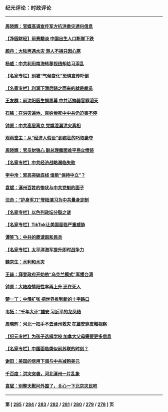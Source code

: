 ### 纪元评论：时政评论
---
#### [周晓辉：官媒高调宣传军方抗洪救灾透何信息](../../pages/nsc1025/n14050301.md) 
#### [【净园财经】前景黯淡 中国出生人口断崖下跌](../../pages/nsc1025/n14049754.md) 
#### [颜丹：大陆再遇水灾 港人不捐只因心寒](../../pages/nsc1025/n14049607.md) 
#### [杨威：中共利用南海转移视线却给习添乱](../../pages/nsc1025/n14049794.md) 
#### [【名家专栏】别被“气候变化”恐惧宣传吓倒](../../pages/nsc1025/n14049021.md) 
#### [【名家专栏】利润下滑后随之而来的就是裁员](../../pages/nsc1025/n14048050.md) 
#### [王友群：前沈阳医生揭黑幕 中共活摘器官罪滔天](../../pages/nsc1025/n14049646.md) 
#### [石铭：在洪灾遍地、百姓惨死中中共仍迫害不停](../../pages/nsc1025/n14049281.md) 
#### [钟原：中共高层离京 党媒泄漏洪灾真相](../../pages/nsc1025/n14049210.md) 
#### [观雨堂主：从“经济人假设”到疯狂的巧取豪夺](../../pages/nsc1025/n14049124.md) 
#### [周晓辉：官员豺狼心 副总理露面难平民众愤怒](../../pages/nsc1025/n14049052.md) 
#### [【名家专栏】中共经济战略濒临失败](../../pages/nsc1025/n14043725.md) 
#### [李中泠：邪恶突破底线 谁能“保持中立”？](../../pages/nsc1025/n14049032.md) 
#### [袁斌：涿州百姓的惨状与中共党魁的面子](../../pages/nsc1025/n14048853.md) 
#### [沈舟：“护身军刀”登陆演习为中共量身定制](../../pages/nsc1025/n14048668.md) 
#### [【名家专栏】以色列政坛分裂之谜](../../pages/nsc1025/n14047350.md) 
#### [【名家专栏】TikTok让美国面临严重威胁](../../pages/nsc1025/n14047354.md) 
#### [谭笑飞：中共的邀请函和民兵](../../pages/nsc1025/n14048575.md) 
#### [【名家专栏】太平洋海军提升即时战争力](../../pages/nsc1025/n14048053.md) 
#### [魏京生：水利和水灾](../../pages/nsc1025/n14048341.md) 
#### [王赫：拜登政府开始依“乌克兰模式”军援台湾](../../pages/nsc1025/n14047729.md) 
#### [钟原：大陆疫情阳性率再上升 还在死人](../../pages/nsc1025/n14047693.md) 
#### [楚一丁：中俄扩张 把世界推到新的十字路口](../../pages/nsc1025/n14047636.md) 
#### [韦拓：“千年大计”雄安 习近平的龙凤结](../../pages/nsc1025/n14047602.md) 
#### [周晓辉：河北一把手不去涿州救灾 在雄安穿皮鞋视察](../../pages/nsc1025/n14047598.md) 
#### [【纪元专栏】为孩子选择学校 加拿大父母需要更多信息](../../pages/nsc1025/n14047600.md) 
#### [【名家专栏】中国面临类似前苏联的时刻？](../../pages/nsc1025/n14047344.md) 
#### [谢田：美国的信用下调与中共减购美元](../../pages/nsc1025/n14047399.md) 
#### [千百度：洪灾突袭，河北涿州一片乱象](../../pages/nsc1025/n14047206.md) 
#### [袁斌：别整天慰问外国了，关心一下北京灾民吧](../../pages/nsc1025/n14047182.md) 

---
#### 第 [ [285](./285.md) / [284](./284.md) / [283](./283.md) / [282](./282.md) / [281](./281.md) / [280](./280.md) / [279](./279.md) / [278](./278.md) ] 页
